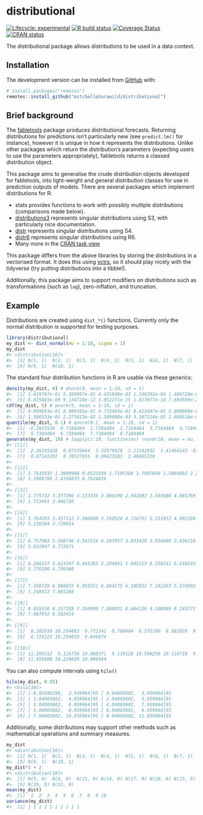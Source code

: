 
<!-- README.md is generated from README.Rmd. Please edit that file -->

# distributional

<!-- badges: start -->

[![Lifecycle:
experimental](https://img.shields.io/badge/lifecycle-experimental-orange.svg)](https://www.tidyverse.org/lifecycle/#experimental)
[![R build
status](https://github.com/mitchelloharawild/distributional/workflows/ghci/badge.svg)](https://github.com/mitchelloharawild/distributional)
[![Coverage
Status](https://codecov.io/gh/mitchelloharawild/distributional/branch/master/graph/badge.svg)](https://codecov.io/github/mitchelloharawild/distributional?branch=master)
[![CRAN
status](https://www.r-pkg.org/badges/version/distributional)](https://CRAN.R-project.org/package=distributional)
<!-- badges: end -->

The distributional package allows distributions to be used in a data
context.

## Installation

<!-- You can install the released version of distributional from [CRAN](https://CRAN.R-project.org) with: -->

<!-- ```{r, eval = FALSE} -->

<!-- install.packages("distributional") -->

<!-- ``` -->

The development version can be installed from
[GitHub](https://github.com/mitchelloharawild/distributional) with:

``` r
# install.packages("remotes")
remotes::install_github("mitchelloharawild/distributional")
```

## Brief background

The [fabletools](https://github.com/tidyverts/fabletools) package
produces distributional forecasts. Returning distributions for
predictions isn’t particularly new (see `predict.lm()` for instance),
however it is unique in how it represents the distributions. Unlike
other packages which return the distribution’s parameters (expecting
users to use the parameters appropriately), fabletools returns a classed
distribution object.

This package aims to generalise the crude distribution objects developed
for fabletools, into light-weight and general distribution classes for
use in prediction outputs of models. There are several packages which
implement distributions for R:

  - stats provides functions to work with possibly multiple
    distributions (comparisons made below).
  - [distributions3](https://cran.r-project.org/package=distributions3)
    represents singular distributions using S3, with particularly nice
    documentation.
  - [distr](https://cran.r-project.org/package=distr) represents
    singular distributions using S4.
  - [distr6](https://cran.r-project.org/package=distr6) represents
    singular distributions using R6.
  - Many more in the [CRAN task
    view](https://cran.r-project.org/view=Distributions)

This package differs from the above libraries by storing the
distributions in a vectorised format. It does this using
[vctrs](https://vctrs.r-lib.org/), so it should play nicely with the
tidyverse (try putting distributions into a tibble\!).

Additionally, this package aims to support modifiers on distributions
such as transformations (such as `log`), zero-inflation, and truncation.

## Example

Distributions are created using `dist_*()` functions. Currently only the
normal distribution is supported for testing purposes.

``` r
library(distributional)
my_dist <- dist_normal(mu = 1:10, sigma = 1)
my_dist
#> <distribution[10]>
#>  [1] N(1, 1)  N(2, 1)  N(3, 1)  N(4, 1)  N(5, 1)  N(6, 1)  N(7, 1)  N(8, 1) 
#>  [9] N(9, 1)  N(10, 1)
```

The standard four distribution functions in R are usable via these
generics:

``` r
density(my_dist, 0) # dnorm(0, mean = 1:10, sd = 1)
#>  [1] 2.419707e-01 5.399097e-02 4.431848e-03 1.338302e-04 1.486720e-06
#>  [6] 6.075883e-09 9.134720e-12 5.052271e-15 1.027977e-18 7.694599e-23
cdf(my_dist, 5) # pnorm(5, mean = 1:10, sd = 1)
#>  [1] 9.999683e-01 9.986501e-01 9.772499e-01 8.413447e-01 5.000000e-01
#>  [6] 1.586553e-01 2.275013e-02 1.349898e-03 3.167124e-05 2.866516e-07
quantile(my_dist, 0.1) # qnorm(0.1, mean = 1:10, sd = 1)
#>  [1] -0.2815516  0.7184484  1.7184484  2.7184484  3.7184484  4.7184484
#>  [7]  5.7184484  6.7184484  7.7184484  8.7184484
generate(my_dist, 10) # lapply(1:10, function(mu) rnorm(10, mean = mu, sd = 1))
#> [[1]]
#>  [1]  2.26295428  0.67376664  2.32979926  2.27242932  1.41464143 -0.53995004
#>  [7]  0.07143297  0.70527955  0.99423283  3.40465339
#> 
#> [[2]]
#>  [1] 2.7635935 1.2009908 0.8523430 1.7105384 1.7007849 1.5884892 2.2522234
#>  [8] 1.1080789 2.4356833 0.7624616
#> 
#> [[3]]
#>  [1] 2.775732 3.377396 3.133336 3.804190 2.942893 3.503608 4.085769 2.309046
#>  [9] 1.715401 3.046726
#> 
#> [[4]]
#>  [1] 3.764293 3.457112 3.566690 3.350528 4.726751 5.151912 4.992160 3.570487
#>  [9] 5.238304 3.720654
#> 
#> [[5]]
#>  [1] 6.757903 5.560746 4.547216 4.167957 3.833429 3.934409 3.436218 6.156537
#>  [9] 5.832047 4.772671
#> 
#> [[6]]
#>  [1] 6.266137 5.623297 8.441365 5.204661 5.945123 6.250141 6.618243 5.827376
#>  [9] 3.776100 4.736386
#> 
#> [[7]]
#>  [1] 7.358729 6.988955 6.059351 6.884175 6.185031 7.242263 5.574902 7.365941
#>  [9] 7.248413 7.065288
#> 
#> [[8]]
#>  [1] 8.019156 8.257338 7.350990 7.880831 8.664136 9.100969 8.143771 7.882246
#>  [9] 7.087932 6.562414
#> 
#> [[9]]
#>  [1]  8.202910 10.254083  9.772142  8.780484  8.575190  8.581020  9.996987
#>  [8]  8.724222 10.256019  9.646674
#> 
#> [[10]]
#>  [1] 11.299312  9.126738 10.008371  9.119128 10.596259 10.119718  9.717826
#>  [8] 11.455988 10.229020 10.996544
```

You can also compute intervals using `hilo()`

``` r
hilo(my_dist, 0.95)
#> <hilo[10]>
#>  [1] [-0.95996398,  2.959964]95 [ 0.04003602,  3.959964]95
#>  [3] [ 1.04003602,  4.959964]95 [ 2.04003602,  5.959964]95
#>  [5] [ 3.04003602,  6.959964]95 [ 4.04003602,  7.959964]95
#>  [7] [ 5.04003602,  8.959964]95 [ 6.04003602,  9.959964]95
#>  [9] [ 7.04003602, 10.959964]95 [ 8.04003602, 11.959964]95
```

Additionally, some distributions may support other methods such as
mathematical operations and summary measures.

``` r
my_dist
#> <distribution[10]>
#>  [1] N(1, 1)  N(2, 1)  N(3, 1)  N(4, 1)  N(5, 1)  N(6, 1)  N(7, 1)  N(8, 1) 
#>  [9] N(9, 1)  N(10, 1)
my_dist*3 + 2
#> <distribution[10]>
#>  [1] N(5, 9)  N(8, 9)  N(11, 9) N(14, 9) N(17, 9) N(20, 9) N(23, 9) N(26, 9)
#>  [9] N(29, 9) N(32, 9)
mean(my_dist)
#>  [1]  1  2  3  4  5  6  7  8  9 10
variance(my_dist)
#>  [1] 1 1 1 1 1 1 1 1 1 1
```

